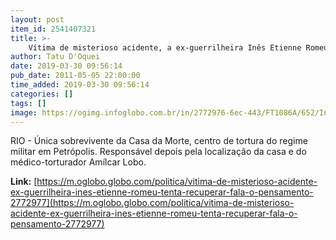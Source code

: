```yaml
---
layout: post
item_id: 2541407321
title: >-
    Vítima de misterioso acidente, a ex-guerrilheira Inês Etienne Romeu tenta recuperar a fala e o pensamento
author: Tatu D'Oquei
date: 2019-03-30 09:56:14
pub_date: 2011-05-05 22:00:00
time_added: 2019-03-30 09:56:14
categories: []
tags: []
image: https://ogimg.infoglobo.com.br/in/2772976-6ec-443/FT1086A/652/Ines-Etienne-Romeu-ultima-presa-politica-a-ser-libertadaFoto-de-Marcos-Tristao.jpg
---
```


RIO - Única sobrevivente da Casa da Morte, centro de tortura do regime militar em Petrópolis. Responsável depois pela localização da casa e do médico-torturador Amílcar Lobo.

**Link:** [https://m.oglobo.globo.com/politica/vitima-de-misterioso-acidente-ex-guerrilheira-ines-etienne-romeu-tenta-recuperar-fala-o-pensamento-2772977](https://m.oglobo.globo.com/politica/vitima-de-misterioso-acidente-ex-guerrilheira-ines-etienne-romeu-tenta-recuperar-fala-o-pensamento-2772977)

